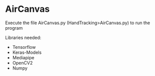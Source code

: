 # AirCanvas

Execute the file AirCanvas.py (HandTracking>AirCanvas.py) to run the program

Libraries needed:
  - Tensorflow
  - Keras-Models
  - Mediapipe
  - OpenCV2
  - Numpy
